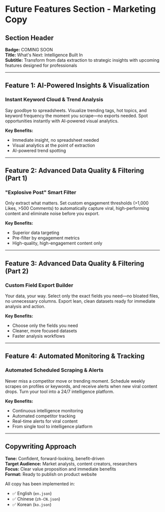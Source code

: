 # Future Features Section - Marketing Copy

## Section Header
**Badge:** COMING SOON  
**Title:** What's Next: Intelligence Built In  
**Subtitle:** Transform from data extraction to strategic insights with upcoming features designed for professionals

---

## Feature 1: AI-Powered Insights & Visualization

### Instant Keyword Cloud & Trend Analysis
Say goodbye to spreadsheets. Visualize trending tags, hot topics, and keyword frequency the moment you scrape—no exports needed. Spot opportunities instantly with AI-powered visual analytics.

**Key Benefits:**
- Immediate insight, no spreadsheet needed
- Visual analytics at the point of extraction
- AI-powered trend spotting

---

## Feature 2: Advanced Data Quality & Filtering (Part 1)

### "Explosive Post" Smart Filter
Only extract what matters. Set custom engagement thresholds (>1,000 Likes, >500 Comments) to automatically capture viral, high-performing content and eliminate noise before you export.

**Key Benefits:**
- Superior data targeting
- Pre-filter by engagement metrics
- High-quality, high-engagement content only

---

## Feature 3: Advanced Data Quality & Filtering (Part 2)

### Custom Field Export Builder
Your data, your way. Select only the exact fields you need—no bloated files, no unnecessary columns. Export lean, clean datasets ready for immediate analysis and action.

**Key Benefits:**
- Choose only the fields you need
- Cleaner, more focused datasets
- Faster analysis workflows

---

## Feature 4: Automated Monitoring & Tracking

### Automated Scheduled Scraping & Alerts
Never miss a competitor move or trending moment. Schedule weekly scrapes on profiles or keywords, and receive alerts when new viral content drops. Turn your tool into a 24/7 intelligence platform.

**Key Benefits:**
- Continuous intelligence monitoring
- Automated competitor tracking
- Real-time alerts for viral content
- From single tool to intelligence platform

---

## Copywriting Approach

**Tone:** Confident, forward-looking, benefit-driven  
**Target Audience:** Market analysts, content creators, researchers  
**Focus:** Clear value proposition and immediate benefits  
**Format:** Ready to publish on product website

All copy has been implemented in:
- ✅ English (`en.json`)
- ✅ Chinese (`zh-CN.json`)
- ✅ Korean (`ko.json`)

